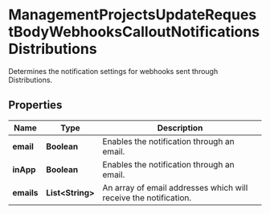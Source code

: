 

# ManagementProjectsUpdateRequestBodyWebhooksCalloutNotificationsDistributions

Determines the notification settings for webhooks sent through Distributions.

## Properties

| Name | Type | Description |
|------------ | ------------- | ------------- |
|**email** | **Boolean** | Enables the notification through an email. |
|**inApp** | **Boolean** | Enables the notification through an email. |
|**emails** | **List&lt;String&gt;** | An array of email addresses which will receive the notification. |




